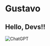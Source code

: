 # Gustavo
## Hello, Devs!!
![ChatGPT](https://img.shields.io/badge/chatGPT-74aa9c?style=for-the-badge&logo=openai&logoColor=white)
<!--
**GustavoGS07/GustavoGS07** is a ✨ _special_ ✨ repository because its `README.md` (this file) appears on your GitHub profile.

Here are some ideas to get you started:

- 🔭 I’m currently working on ...
- 🌱 I’m currently learning ...
- 👯 I’m looking to collaborate on ...
- 🤔 I’m looking for help with ...
- 💬 Ask me about ...
- 📫 How to reach me: ...
- 😄 Pronouns: ...
- ⚡ Fun fact: ...
-->
